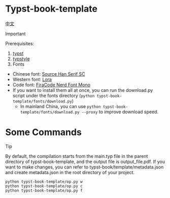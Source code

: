 # Typst-book-template
[中文](./README_zh.md)
> [!IMPORTANT]
> Prerequisites:
> 1. [typst](https://github.com/typst/typst)
> 2. [typstyle](https://github.com/Enter-tainer/typstyle)
> 3. Fonts
>   - Chinese font: [Source Han Serif SC](https://github.com/adobe-fonts/source-han-serif)
>   - Western font: [Lora](https://github.com/cyrealtype/Lora-Cyrillic)
>   - Code font: [FiraCode Nerd Font Mono](https://github.com/tonsky/FiraCode)
>   - If you want to install them all at once, you can run the download.py script under the fonts directory (`python typst-book-template/fonts/download.py`)
>       - In mainland China, you can use `python typst-book-template/fonts/download.py --proxy` to improve download speed.

# Some Commands
> [!Tip]
> By default, the compilation starts from the main.typ file in the parent directory of typst-book-template, and the output file is output_file.pdf.
> If you want to make changes, you can refer to typst-book/template/metadata.json and create metadata.json in the root directory of your project.

```shell
python typst-book-template/op.py w
python typst-book-template/op.py c
python typst-book-template/op.py f
```